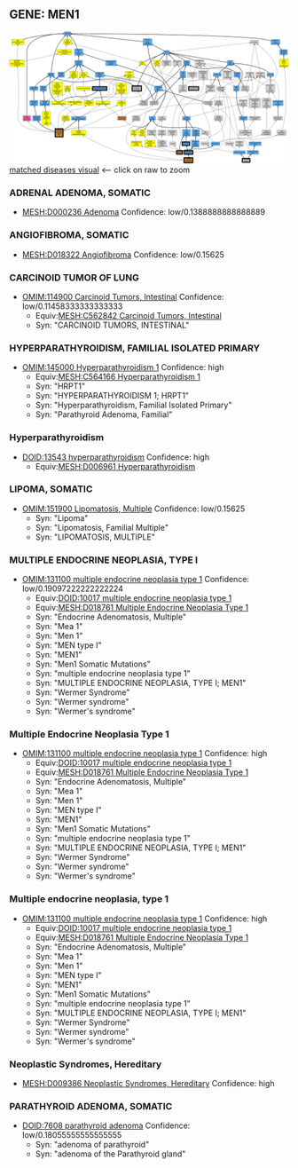 
## GENE: MEN1

![image](MEN1.png)
[matched diseases visual](MEN1.png)  <-- click on raw to zoom


### ADRENAL ADENOMA, SOMATIC
 * [MESH:D000236 Adenoma](http://beta.monarchinitiative.org/disease/MESH:D000236) Confidence: low/0.1388888888888889

### ANGIOFIBROMA, SOMATIC
 * [MESH:D018322 Angiofibroma](http://beta.monarchinitiative.org/disease/MESH:D018322) Confidence: low/0.15625

### CARCINOID TUMOR OF LUNG
 * [OMIM:114900 Carcinoid Tumors, Intestinal](http://beta.monarchinitiative.org/disease/OMIM:114900) Confidence: low/0.11458333333333333
    * Equiv:[MESH:C562842 Carcinoid Tumors, Intestinal](http://beta.monarchinitiative.org/disease/MESH:C562842)
    * Syn: "CARCINOID TUMORS, INTESTINAL"

### HYPERPARATHYROIDISM, FAMILIAL ISOLATED PRIMARY
 * [OMIM:145000 Hyperparathyroidism 1](http://beta.monarchinitiative.org/disease/OMIM:145000) Confidence: high
    * Equiv:[MESH:C564166 Hyperparathyroidism 1](http://beta.monarchinitiative.org/disease/MESH:C564166)
    * Syn: "HRPT1"
    * Syn: "HYPERPARATHYROIDISM 1; HRPT1"
    * Syn: "Hyperparathyroidism, Familial Isolated Primary"
    * Syn: "Parathyroid Adenoma, Familial"

### Hyperparathyroidism
 * [DOID:13543 hyperparathyroidism](http://beta.monarchinitiative.org/disease/DOID:13543) Confidence: high
    * Equiv:[MESH:D006961 Hyperparathyroidism](http://beta.monarchinitiative.org/disease/MESH:D006961)

### LIPOMA, SOMATIC
 * [OMIM:151900 Lipomatosis, Multiple](http://beta.monarchinitiative.org/disease/OMIM:151900) Confidence: low/0.15625
    * Syn: "Lipoma"
    * Syn: "Lipomatosis, Familial Multiple"
    * Syn: "LIPOMATOSIS, MULTIPLE"

### MULTIPLE ENDOCRINE NEOPLASIA, TYPE I
 * [OMIM:131100 multiple endocrine neoplasia type 1](http://beta.monarchinitiative.org/disease/OMIM:131100) Confidence: low/0.19097222222222224
    * Equiv:[DOID:10017 multiple endocrine neoplasia type 1](http://beta.monarchinitiative.org/disease/DOID:10017)
    * Equiv:[MESH:D018761 Multiple Endocrine Neoplasia Type 1](http://beta.monarchinitiative.org/disease/MESH:D018761)
    * Syn: "Endocrine Adenomatosis, Multiple"
    * Syn: "Mea 1"
    * Syn: "Men 1"
    * Syn: "MEN type I"
    * Syn: "MEN1"
    * Syn: "Men1 Somatic Mutations"
    * Syn: "multiple endocrine neoplasia type 1"
    * Syn: "MULTIPLE ENDOCRINE NEOPLASIA, TYPE I; MEN1"
    * Syn: "Wermer Syndrome"
    * Syn: "Wermer syndrome"
    * Syn: "Wermer's syndrome"

### Multiple Endocrine Neoplasia Type 1
 * [OMIM:131100 multiple endocrine neoplasia type 1](http://beta.monarchinitiative.org/disease/OMIM:131100) Confidence: high
    * Equiv:[DOID:10017 multiple endocrine neoplasia type 1](http://beta.monarchinitiative.org/disease/DOID:10017)
    * Equiv:[MESH:D018761 Multiple Endocrine Neoplasia Type 1](http://beta.monarchinitiative.org/disease/MESH:D018761)
    * Syn: "Endocrine Adenomatosis, Multiple"
    * Syn: "Mea 1"
    * Syn: "Men 1"
    * Syn: "MEN type I"
    * Syn: "MEN1"
    * Syn: "Men1 Somatic Mutations"
    * Syn: "multiple endocrine neoplasia type 1"
    * Syn: "MULTIPLE ENDOCRINE NEOPLASIA, TYPE I; MEN1"
    * Syn: "Wermer Syndrome"
    * Syn: "Wermer syndrome"
    * Syn: "Wermer's syndrome"

### Multiple endocrine neoplasia, type 1
 * [OMIM:131100 multiple endocrine neoplasia type 1](http://beta.monarchinitiative.org/disease/OMIM:131100) Confidence: high
    * Equiv:[DOID:10017 multiple endocrine neoplasia type 1](http://beta.monarchinitiative.org/disease/DOID:10017)
    * Equiv:[MESH:D018761 Multiple Endocrine Neoplasia Type 1](http://beta.monarchinitiative.org/disease/MESH:D018761)
    * Syn: "Endocrine Adenomatosis, Multiple"
    * Syn: "Mea 1"
    * Syn: "Men 1"
    * Syn: "MEN type I"
    * Syn: "MEN1"
    * Syn: "Men1 Somatic Mutations"
    * Syn: "multiple endocrine neoplasia type 1"
    * Syn: "MULTIPLE ENDOCRINE NEOPLASIA, TYPE I; MEN1"
    * Syn: "Wermer Syndrome"
    * Syn: "Wermer syndrome"
    * Syn: "Wermer's syndrome"

### Neoplastic Syndromes, Hereditary
 * [MESH:D009386 Neoplastic Syndromes, Hereditary](http://beta.monarchinitiative.org/disease/MESH:D009386) Confidence: high

### PARATHYROID ADENOMA, SOMATIC
 * [DOID:7608 parathyroid adenoma](http://beta.monarchinitiative.org/disease/DOID:7608) Confidence: low/0.18055555555555555
    * Syn: "adenoma of parathyroid"
    * Syn: "adenoma of the Parathyroid gland"

